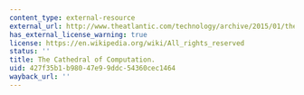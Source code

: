 ```yaml
---
content_type: external-resource
external_url: http://www.theatlantic.com/technology/archive/2015/01/the-cathedral-of-computation/384300/
has_external_license_warning: true
license: https://en.wikipedia.org/wiki/All_rights_reserved
status: ''
title: The Cathedral of Computation.
uid: 427f35b1-b980-47e9-9ddc-54360cec1464
wayback_url: ''
---
```

